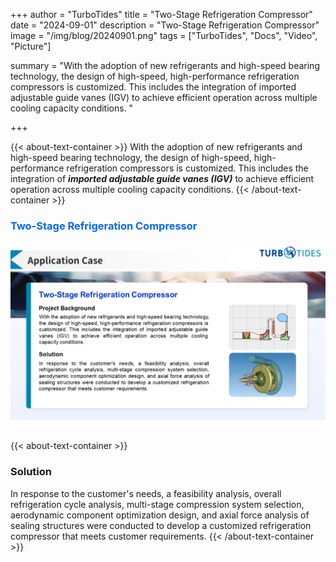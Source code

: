 +++
author = "TurboTides"
title = "Two-Stage Refrigeration Compressor"
date = "2024-09-01"
description = "Two-Stage Refrigeration Compressor"
image = "/img/blog/20240901.png"
tags = ["TurboTides", "Docs", "Video", "Picture"]

summary = "With the adoption of new refrigerants and high-speed bearing technology, the design of high-speed, high-performance refrigeration compressors is customized. This includes the integration of imported adjustable guide vanes (IGV) to achieve efficient operation across multiple cooling capacity conditions. <!--more-->"

+++

{{< about-text-container >}}
With the adoption of new refrigerants and high-speed bearing technology, the design of high-speed, high-performance refrigeration compressors is customized. This includes the integration of ***imported adjustable guide vanes (IGV)*** to achieve efficient operation across multiple cooling capacity conditions. 
{{< /about-text-container >}}


<h3 style="color: #0066FF;">Two-Stage Refrigeration Compressor</h3>
<div style="display: flex; justify-content: center;">
    <img src="/img/blog/case picture/幻灯片3.PNG" alt="Two-Stage Refrigeration Compressor" style="margin-top: 0; margin-bottom: 1.4em; max-width: 100%;">
</div>


{{< about-text-container >}}
### Solution
In response to the customer's needs, a feasibility analysis, overall refrigeration cycle analysis, multi-stage compression system selection, aerodynamic component optimization design, and axial force analysis of sealing structures were conducted to develop a customized refrigeration compressor that meets customer requirements.
{{< /about-text-container >}}
